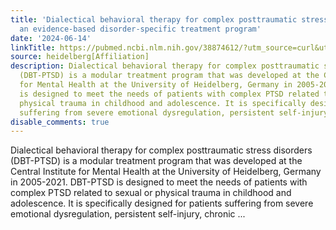 ```yaml
---
title: 'Dialectical behavioral therapy for complex posttraumatic stress disorder (DBT-PTSD):
  an evidence-based disorder-specific treatment program'
date: '2024-06-14'
linkTitle: https://pubmed.ncbi.nlm.nih.gov/38874612/?utm_source=curl&utm_medium=rss&utm_campaign=pubmed-2&utm_content=1FakS-2QOkCT8HsMOQP1bCRQ4YzyumYOmxmF0moLsQ3dFB1E9V&fc=20220326224207&ff=20240614182310&v=2.18.0.post9+e462414
source: heidelberg[Affiliation]
description: Dialectical behavioral therapy for complex posttraumatic stress disorders
  (DBT-PTSD) is a modular treatment program that was developed at the Central Institute
  for Mental Health at the University of Heidelberg, Germany in 2005-2021. DBT-PTSD
  is designed to meet the needs of patients with complex PTSD related to sexual or
  physical trauma in childhood and adolescence. It is specifically designed for patients
  suffering from severe emotional dysregulation, persistent self-injury, chronic ...
disable_comments: true
---
```

Dialectical behavioral therapy for complex posttraumatic stress disorders (DBT-PTSD) is a modular treatment program that was developed at the Central Institute for Mental Health at the University of Heidelberg, Germany in 2005-2021. DBT-PTSD is designed to meet the needs of patients with complex PTSD related to sexual or physical trauma in childhood and adolescence. It is specifically designed for patients suffering from severe emotional dysregulation, persistent self-injury, chronic ...